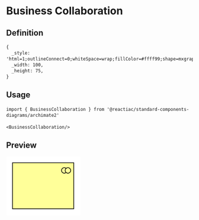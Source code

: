 # Business Collaboration

## Definition

```
{
  _style: 'html=1;outlineConnect=0;whiteSpace=wrap;fillColor=#ffff99;shape=mxgraph.archimate.application;appType=collab',
  _width: 100,
  _height: 75,
}
```

## Usage

```
import { BusinessCollaboration } from '@reactiac/standard-components-diagrams/archimate2'

<BusinessCollaboration/>
```

## Preview

<img src="./business-collaboration.png" width="200"/>
